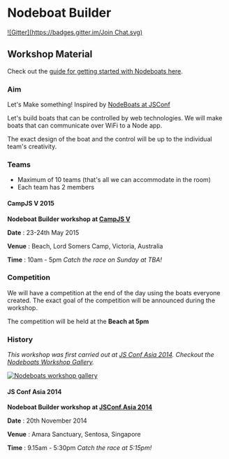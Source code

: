 # Nodeboat Builder
[![Gitter](https://badges.gitter.im/Join Chat.svg)](https://gitter.im/notthetup/nodeboatbuilder?utm_source=badge&utm_medium=badge&utm_campaign=pr-badge&utm_content=badge)

## Workshop Material

Check out the [guide for getting started with Nodeboats here](getting-started.md).

### Aim

Let's Make something! Inspired by [NodeBoats at JSConf](http://makezine.com/2014/06/02/turning-coders-into-makers-at-jsconf-2014/)

Let's build boats that can be controlled by web technologies. We will make boats that can communicate over WiFi to a Node app.

The exact design of the boat and the control will be up to the individual team's creativity.

### Teams

- Maximum of 10 teams (that's all we can accommodate in the room)
- Each team has 2 members

#### CampJS V 2015

**Nodeboat Builder workshop at [CampJS V](http://v.campjs.com/)**

**Date** : 23-24th May 2015

**Venue** : Beach, Lord Somers Camp, Victoria, Australia

**Time** : 10am - 5pm *Catch the race on Sunday at TBA!*

### Competition

We will have a competition at the end of the day using the boats everyone created. The exact goal of the competition will be announced during the workshop.

The competition will be held at the **Beach at 5pm**


### History

*This workshop was first carried out at [JS Conf Asia 2014](http://2014.jsconf.asia/). Checkout the [Nodeboats Workshop Gallery](https://www.facebook.com/media/set/?set=a.615900415180712.1073741830.224477610989663&type=1).*

[![Nodeboats workshop gallery](img/nodeboats.png)](https://www.facebook.com/media/set/?set=a.615900415180712.1073741830.224477610989663&type=1)

#### JS Conf Asia 2014

**Nodeboat Builder workshop at [JSConf.Asia 2014](http://2014.jsconf.asia/)**

**Date** : 20th November 2014

**Venue** : Amara Sanctuary, Sentosa, Singapore

**Time** : 9.15am - 5:30pm *Catch the race at 5:15pm!*
